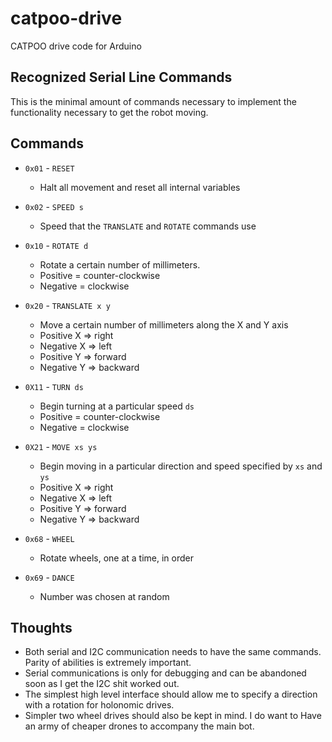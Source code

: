 # catpoo-drive
CATPOO drive code for Arduino

## Recognized Serial Line Commands

This is the minimal amount of commands necessary to implement the
functionality necessary to get the robot moving.

## Commands

* `0x01` - `RESET`
    * Halt all movement and reset all internal variables

* `0x02` - `SPEED s`
	* Speed that the `TRANSLATE` and `ROTATE` commands use

* `0x10` - `ROTATE d`
    * Rotate a certain number of millimeters.
	* Positive = counter-clockwise
	* Negative = clockwise

* `0x20` - `TRANSLATE x y`
    * Move a certain number of millimeters along the X and Y axis
	* Positive X => right
	* Negative X => left
	* Positive Y => forward
	* Negative Y => backward

* `0X11` - `TURN ds`
	* Begin turning at a particular speed `ds`
	* Positive = counter-clockwise
	* Negative = clockwise

* `0X21` - `MOVE xs ys`
	* Begin moving in a particular direction and speed specified by `xs` and `ys`
	* Positive X => right
	* Negative X => left
	* Positive Y => forward
	* Negative Y => backward

* `0x68` - `WHEEL`
	* Rotate wheels, one at a time, in order

* `0x69` - `DANCE`
	* Number was chosen at random

## Thoughts

* Both serial and I2C communication needs to have the same commands.
  Parity of abilities is extremely important.
* Serial communications is only for debugging and can be abandoned
  soon as I get the I2C shit worked out.
* The simplest high level interface should allow me to specify a
  direction with a rotation for holonomic drives.
* Simpler two wheel drives should also be kept in mind. I do want to Have
  an army of cheaper drones to accompany the main bot.
